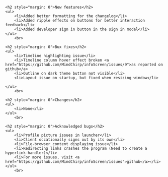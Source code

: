     <h2 style="margin: 0">New features</h2>
    <ul>
        <li>Added better formatting for the changelog</li>
        <li>Added ripple effects on buttons for better interaction feedback</li>
        <li>Added developer sign in button in the sign in modal</li>
    </ul>
        <br>

    <h2 style="margin: 0">Bux fixes</h2>
    <ul>
        <li>Timeline highlighting issue</li>
        <li>Timeline column hover effect broken <a href="https://github.com/MindChirp/infoScreen/issues/9">as reported on github</a>
        <li>Outline on dark theme button not visible</li>
        <li>Layout issue on startup, but fixed when resizing window</li>

    </ul>
        <br>

    <h2 style="margin: 0">Changes</h2>
    <ul>
        <li>None</li>
    </ul>
        <br>

    <h2 style="margin: 0">Acknowledged bugs</h2>
    <ul>
        <li>Profile picture issues in launcher</li>
        <li>Client occationally signs out by its own</li>
        <li>File-browser content displaying issue</li>
        <li>Redirecting links crashes the program (Need to create a hyperlink-handler)</li>
        <li>For more issues, visit <a href="https://github.com/MindChirp/infoScreen/issues">github</a></li>
    </ul>
        <br>
